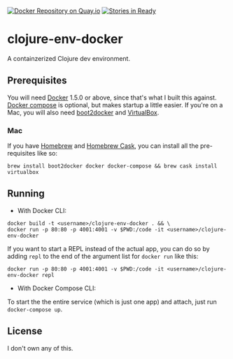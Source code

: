 [![Docker Repository on Quay.io](https://quay.io/repository/rxacevedo/clojure-env-docker/status "Docker Repository on Quay.io")](https://quay.io/repository/rxacevedo/clojure-env-docker)
[![Stories in Ready](https://badge.waffle.io/rxacevedo/clojure-env-docker.png?label=ready&title=Ready)](https://waffle.io/rxacevedo/clojure-env-docker)
# clojure-env-docker

A containzerized Clojure dev environment.

## Prerequisites

You will need [Docker][] 1.5.0 or above, since that's what I built this against. [Docker compose][] is optional, but   makes startup a little easier. If you're on a Mac, you will also need [boot2docker][] and [VirtualBox][].

### Mac
If you have [Homebrew][] and [Homebrew Cask][], you can install all the pre-requisites like so:   

`brew install boot2docker docker docker-compose && brew cask install virtualbox`

[docker]: https://www.docker.com
[docker compose]: https://github.com/docker/compose/
[boot2docker]: http://boot2docker.io
[virtualbox]: https://www.virtualbox.org
[homebrew]: http://brew.sh
[homebrew cask]: http://caskroom.io

## Running

- With Docker CLI: 

```
docker build -t <username>/clojure-env-docker . && \
docker run -p 80:80 -p 4001:4001 -v $PWD:/code -it <username>/clojure-env-docker
```

If you want to start a REPL instead of the actual app, you can do so by adding `repl` to the end of the argument list for `docker run` like this:

`docker run -p 80:80 -p 4001:4001 -v $PWD:/code -it <username>/clojure-env-docker repl`

- With Docker Compose CLI:

To start the the entire service (which is just one app) and attach, just run `docker-compose up`.

## License

I don't own any of this.
